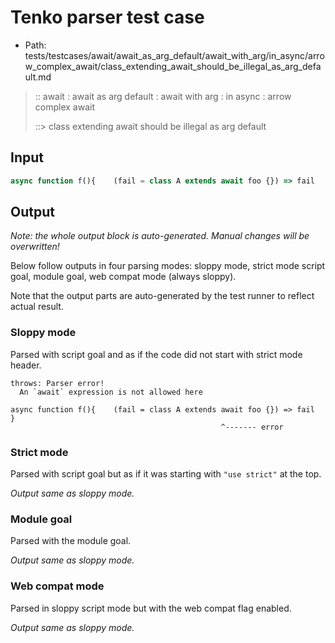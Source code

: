 # Tenko parser test case

- Path: tests/testcases/await/await_as_arg_default/await_with_arg/in_async/arrow_complex_await/class_extending_await_should_be_illegal_as_arg_default.md

> :: await : await as arg default : await with arg : in async : arrow complex await
>
> ::> class extending await should be illegal as arg default

## Input

`````js
async function f(){    (fail = class A extends await foo {}) => fail    }
`````

## Output

_Note: the whole output block is auto-generated. Manual changes will be overwritten!_

Below follow outputs in four parsing modes: sloppy mode, strict mode script goal, module goal, web compat mode (always sloppy).

Note that the output parts are auto-generated by the test runner to reflect actual result.

### Sloppy mode

Parsed with script goal and as if the code did not start with strict mode header.

`````
throws: Parser error!
  An `await` expression is not allowed here

async function f(){    (fail = class A extends await foo {}) => fail    }
                                               ^------- error
`````

### Strict mode

Parsed with script goal but as if it was starting with `"use strict"` at the top.

_Output same as sloppy mode._

### Module goal

Parsed with the module goal.

_Output same as sloppy mode._

### Web compat mode

Parsed in sloppy script mode but with the web compat flag enabled.

_Output same as sloppy mode._
